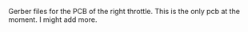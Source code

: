 Gerber files for the PCB of the right throttle. This is the only pcb at the moment. I might add more.
